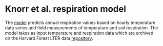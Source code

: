 # Knorr et al. respiration model
The [model](./swan_annual_flux_prediction.R) predicts annual respiration values based on hourly temperature data series and field measurements of temperature and soil respiration.
The model takes as input temperature and respiration data which are archived on the Harvard Forest LTER data [repository](https://harvardforest1.fas.harvard.edu/exist/apps/datasets/showData.html?id=HF045).
